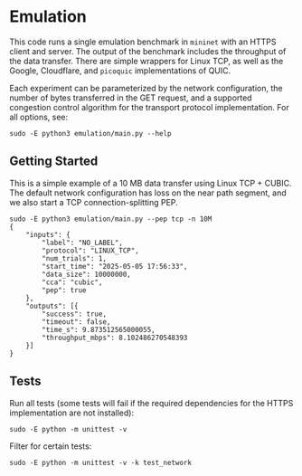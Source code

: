 # Emulation

This code runs a single emulation benchmark in `mininet` with an HTTPS client
and server. The output of the benchmark includes the throughput of the data
transfer. There are simple wrappers for Linux TCP, as well as the Google,
Cloudflare, and `picoquic` implementations of QUIC.

Each experiment can be parameterized by the network configuration, the number of
bytes transferred in the GET request, and a supported congestion control
algorithm for the transport protocol implementation. For all options, see:

```
sudo -E python3 emulation/main.py --help
```

## Getting Started

This is a simple example of a 10 MB data transfer using Linux TCP + CUBIC. The
default network configuration has loss on the near path segment, and we also
start a TCP connection-splitting PEP.

```
sudo -E python3 emulation/main.py --pep tcp -n 10M
{
    "inputs": {
        "label": "NO_LABEL",
        "protocol": "LINUX_TCP",
        "num_trials": 1,
        "start_time": "2025-05-05 17:56:33",
        "data_size": 10000000,
        "cca": "cubic",
        "pep": true
    },
    "outputs": [{
        "success": true,
        "timeout": false,
        "time_s": 9.873512565000055,
        "throughput_mbps": 8.102486270548393
    }]
}
```

## Tests

Run all tests (some tests will fail if the required dependencies for the HTTPS
implementation are not installed):

```
sudo -E python -m unittest -v
```

Filter for certain tests:

```
sudo -E python -m unittest -v -k test_network
```
